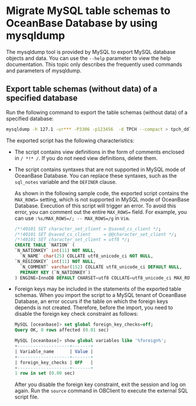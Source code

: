 # Migrate MySQL table schemas to OceanBase Database by using mysqldump

The mysqldump tool is provided by MySQL to export MySQL database objects and data. You can use the `--help` parameter to view the help documentation. This topic only describes the frequently used commands and parameters of mysqldump.

## Export table schemas (without data) of a specified database

Run the following command to export the table schemas (without data) of a specified database:

```bash
mysqldump -h 127.1 -ur*** -P3306 -p123456  -d TPCH --compact > tpch_ddl.sql
```

The exported script has the following characteristics:

- The script contains view definitions in the form of comments enclosed in `/ *!* /`. If you do not need view definitions, delete them.
- The script contains syntaxes that are not supported in MySQL mode of OceanBase Database. You can replace these syntaxes, such as the `sql_notes` variable and the `DEFINER` clause.
   
   As shown in the following sample code, the exported script contains the `MAX_ROWS=` setting, which is not supported in MySQL mode of OceanBase Database. Execution of this script will trigger an error. To avoid this error, you can comment out the entire `MAX_ROWS=` field. For example, you can use `:%s/MAX_ROWS=/; -- MAX_ROWS=/g` in `Vim`.

   ```sql
   /*!40101 SET character_set_client = @saved_cs_client */;
   /*!40101 SET @saved_cs_client     = @@character_set_client */;
   /*!40101 SET character_set_client = utf8 */;
   CREATE TABLE `NATION` (
   `N_NATIONKEY` int(11) NOT NULL,
     `N_NAME` char(25) COLLATE utf8_unicode_ci NOT NULL,
   `N_REGIONKEY` int(11) NOT NULL,
     `N_COMMENT` varchar(152) COLLATE utf8_unicode_ci DEFAULT NULL,
     PRIMARY KEY (`N_NATIONKEY`)
   ) ENGINE=InnoDB DEFAULT CHARSET=utf8 COLLATE=utf8_unicode_ci MAX_ROWS=4294967295;
   ```

   

- Foreign keys may be included in the statements of the exported table schemas. When you import the script to a MySQL tenant of OceanBase Database, an error occurs if the table on which the foreign keys depends is not created. Therefore, before the import, you need to disable the foreign key check constraint as follows: 

    ```sql
   MySQL [oceanbase]> set global foreign_key_checks=off;
   Query OK, 0 rows affected (0.01 sec)

   MySQL [oceanbase]> show global variables like '%foreign%';
   +--------------------+-------+
   | Variable_name      | Value |
   +--------------------+-------+
   | foreign_key_checks | OFF   |
   +--------------------+-------+
   1 row in set (0.00 sec)
   ```

  After you disable the foreign key constraint, exit the session and log on again. Run the `source` command in OBClient to execute the external SQL script file.
